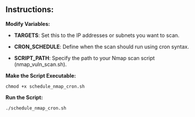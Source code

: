 ## Instructions:

**Modify Variables:**

- **TARGETS**: Set this to the IP addresses or subnets you want to scan.

- **CRON_SCHEDULE**: Define when the scan should run using cron syntax.

- **SCRIPT_PATH**: Specify the path to your Nmap scan script (nmap_vuln_scan.sh).

**Make the Script Executable:**

    chmod +x schedule_nmap_cron.sh

**Run the Script:**

    ./schedule_nmap_cron.sh
